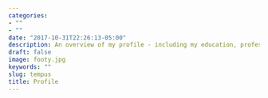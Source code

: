 ```yaml
---
categories:
- ""
- ""
date: "2017-10-31T22:26:13-05:00"
description: An overview of my profile - including my education, professional experience, volunteer work, co-curricular activities and more. Attached within this section is my curriculum vitae. 
draft: false
image: footy.jpg
keywords: ""
slug: tempus
title: Profile
---
```


